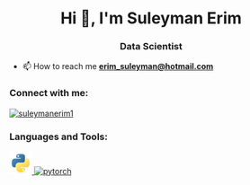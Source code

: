 <h1 align="center">Hi 👋, I'm Suleyman Erim</h1>
<h3 align="center">Data Scientist</h3>

- 📫 How to reach me **erim_suleyman@hotmail.com**

<h3 align="left">Connect with me:</h3>
<p align="left">
<a href="https://linkedin.com/in/suleymanerim1" target="blank"><img align="center" src="https://raw.githubusercontent.com/rahuldkjain/github-profile-readme-generator/master/src/images/icons/Social/linked-in-alt.svg" alt="suleymanerim1" height="30" width="40" /></a>
</p>

<h3 align="left">Languages and Tools:</h3>
<p align="left"> <a href="https://www.python.org" target="_blank" rel="noreferrer"> <img src="https://raw.githubusercontent.com/devicons/devicon/master/icons/python/python-original.svg" alt="python" width="40" height="40"/> </a> <a href="https://pytorch.org/" target="_blank" rel="noreferrer"> <img src="https://www.vectorlogo.zone/logos/pytorch/pytorch-icon.svg" alt="pytorch" width="40" height="40"/> </a> </p>
